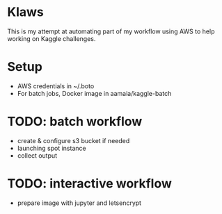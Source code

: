 Klaws
============

This is my attempt at automating part of my workflow using AWS to help working on Kaggle challenges.


# Setup

- AWS credentials in ~/.boto
- For batch jobs, Docker image in aamaia/kaggle-batch

# TODO: batch workflow

- create & configure s3 bucket if needed
- launching spot instance
- collect output


# TODO: interactive workflow

- prepare image with jupyter and letsencrypt

